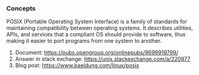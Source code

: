 ### Concepts

POSIX (Portable Operating System Interface) is a family of standards for maintaining compatibility between operating systems. It describes utilities, APIs, and services that a compliant OS should provide to software, thus making it easier to port programs from one system to another.

1. Document: https://pubs.opengroup.org/onlinepubs/9699919799/
2. Answer in stack exchange: https://unix.stackexchange.com/a/220877
3. Blog post: https://www.baeldung.com/linux/posix